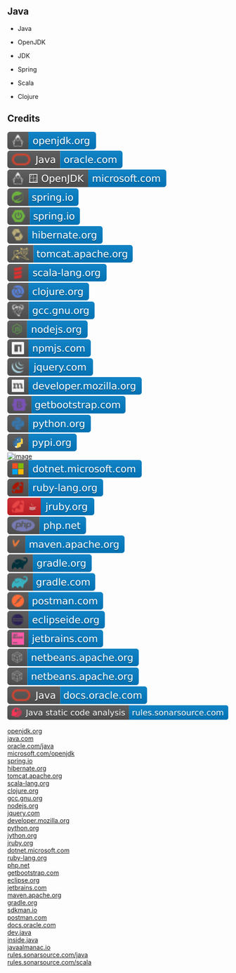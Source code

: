Java
----

- Java

- OpenJDK

- JDK

- Spring

- Scala

- Clojure

Credits
-------
[![image](
Credits/openjdk.org.svg?raw=true)](https://openjdk.org/)  
[![image](
Credits/Java-oracle.com.svg?raw=true)](https://oracle.com/java/)  
[![image](
Credits/OpenJDK-microsoft.com.svg?raw=true)](https://microsoft.com/openjdk/)  
[![image](
Credits/spring.io.svg?raw=true)](https://spring.io/)  
[![image](
Credits/Spring-Boot-spring.io.svg?raw=true)](https://spring.io/projects/spring-boot/)  
[![image](
Credits/hibernate.org.svg?raw=true)](https://hibernate.org/)  
[![image](
Credits/tomcat.apache.org.svg?raw=true)](https://tomcat.apache.org/)  
[![image](
Credits/scala-lang.org.svg?raw=true)](https://scala-lang.org/)  
[![image](
Credits/clojure.org.svg?raw=true)](https://clojure.org/)  
[![image](
Credits/gcc.gnu.org.svg?raw=true)](https://gcc.gnu.org/)  
[![image](
Credits/nodejs.org.svg?raw=true)](https://nodejs.org/)  
[![image](
Credits/npmjs.com.svg?raw=true)](https://npmjs.com/)  
[![image](
Credits/jquery.com.svg?raw=true)](https://jquery.com/)  
[![image](
Credits/developer.mozilla.org.svg?raw=true)](https://developer.mozilla.org/)  
[![image](
Credits/getbootstrap.com.svg?raw=true)](https://getbootstrap.com/)  
[![image](
Credits/python.org.svg?raw=true)](https://python.org/)  
[![image](
Credits/pypi.org.svg?raw=true)](https://pypi.org/)  
[![image](
Credits/jpython.org.svg?raw=true)](https://jpython.org/)  
[![image](
Credits/dotnet.microsoft.com.svg?raw=true)](https://dotnet.microsoft.com/)  
[![image](
Credits/ruby-lang.org.svg?raw=true)](https://ruby-lang.org/)  
[![image](
Credits/jruby.org.svg?raw=true)](https://jruby.org/)  
[![image](
Credits/php.net.svg?raw=true)](https://php.net/)  
[![image](
Credits/maven.apache.org.svg?raw=true)](https://maven.apache.org/)  
[![image](
Credits/gradle.org.svg?raw=true)](https://gradle.org/)  
[![image](
Credits/gradle.com.svg?raw=true)](https://gradle.com/)  
[![image](
Credits/postman.com.svg?raw=true)](https://postman.com/)  
[![image](
Credits/eclipseide.org.svg?raw=true)](https://eclipseide.org/)  
[![image](
Credits/jetbrains.com.svg?raw=true)](https://jetbrains.com/)  
[![image](
Credits/netbeans.apache.org.svg?raw=true)](https://netbeans.apache.org/)  
[![image](
Credits/netbeans.apache.org.svg?raw=true)](https://netbeans.apache.org/)  
[![image](
Credits/Java-docs.oracle.com.svg?raw=true)](https://docs.oracle.com/java/)  
[![image](
Credits/Java-static-code-analysis-rules.sonarsource.com.svg?raw=true)](https://rules.sonarsource.com/java/)  


[openjdk.org](https://openjdk.org/)  
[java.com](https://java.com/)  
[oracle.com/java](https://oracle.com/java/)  
[microsoft.com/openjdk](https://microsoft.com/openjdk/)  
[spring.io](https://spring.io/)  
[hibernate.org](https://hibernate.org/)  
[tomcat.apache.org](https://tomcat.apache.org/)  
[scala-lang.org](https://scala-lang.org/)  
[clojure.org](https://clojure.org/)  
[gcc.gnu.org](https://gcc.gnu.org/)  
[nodejs.org](https://nodejs.org/)  
[jquery.com](https://jquery.com/)  
[developer.mozilla.org](https://developer.mozilla.org/)  
[python.org](https://python.org/)  
[jython.org](https://jython.org/)  
[jruby.org](https://jruby.org/)  
[dotnet.microsoft.com](https://dotnet.microsoft.com/)  
[ruby-lang.org](https://ruby-lang.org/)  
[php.net](https://php.net/)  
[getbootstrap.com](https://getbootstrap.com/)  
[eclipse.org](https://eclipse.org/)  
[jetbrains.com](https://jetbrains.com/)  
[maven.apache.org](https://maven.apache.org/)  
[gradle.org](https://gradle.org/)  
[sdkman.io](https://sdkman.io/)  
[postman.com](https://postman.com/)  
[docs.oracle.com](https://docs.oracle.com/)  
[dev.java](https://dev.java/)  
[inside.java](https://inside.java)  
[javaalmanac.io](https://javaalmanac.io/)  
[rules.sonarsource.com/java](https://rules.sonarsource.com/java/)  
[rules.sonarsource.com/scala](https://rules.sonarsource.com/scala/)
